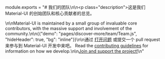 module.exports = "# 我们的团队\n\n<p class=\"description\">这是我们 Material-UI 的创始团队和核心贡献者的总览。</p>\n\nMaterial-UI is maintained by a small group of invaluable core contributors, with the massive support and involvement of the community.\n\n{{\"demo\": \"pages/discover-more/team/Team.js\", \"hideHeader\": true, \"bg\": \"inline\"}}\n\n通过 [打开问题](https://github.com/Foso/material-ui/issues/new) 或提交一个 pull request 来参与到 Material-UI 开发中来吧。 Read the [contributing guidelines](https://github.com/Foso/material-ui/blob/master/CONTRIBUTING.md) for information on how we develop.\n\n[Join and support the project!](/getting-started/faq/#material-ui-is-awesome-how-can-i-support-the-project)\n"